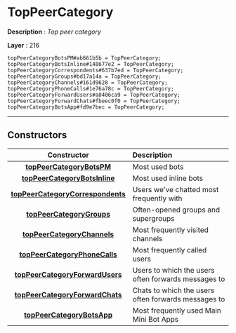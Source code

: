 # TopPeerCategory

**Description** : *Top peer category*

**Layer** : 216

```tl
topPeerCategoryBotsPM#ab661b5b = TopPeerCategory;
topPeerCategoryBotsInline#148677e2 = TopPeerCategory;
topPeerCategoryCorrespondents#637b7ed = TopPeerCategory;
topPeerCategoryGroups#bd17a14a = TopPeerCategory;
topPeerCategoryChannels#161d9628 = TopPeerCategory;
topPeerCategoryPhoneCalls#1e76a78c = TopPeerCategory;
topPeerCategoryForwardUsers#a8406ca9 = TopPeerCategory;
topPeerCategoryForwardChats#fbeec0f0 = TopPeerCategory;
topPeerCategoryBotsApp#fd9e7bec = TopPeerCategory;
```

---

## Constructors

| Constructor | Description |
| :---: | :--- |
| [**topPeerCategoryBotsPM**](constructor/topPeerCategoryBotsPM) | Most used bots |
| [**topPeerCategoryBotsInline**](constructor/topPeerCategoryBotsInline) | Most used inline bots |
| [**topPeerCategoryCorrespondents**](constructor/topPeerCategoryCorrespondents) | Users we've chatted most frequently with |
| [**topPeerCategoryGroups**](constructor/topPeerCategoryGroups) | Often-opened groups and supergroups |
| [**topPeerCategoryChannels**](constructor/topPeerCategoryChannels) | Most frequently visited channels |
| [**topPeerCategoryPhoneCalls**](constructor/topPeerCategoryPhoneCalls) | Most frequently called users |
| [**topPeerCategoryForwardUsers**](constructor/topPeerCategoryForwardUsers) | Users to which the users often forwards messages to |
| [**topPeerCategoryForwardChats**](constructor/topPeerCategoryForwardChats) | Chats to which the users often forwards messages to |
| [**topPeerCategoryBotsApp**](constructor/topPeerCategoryBotsApp) | Most frequently used Main Mini Bot Apps |